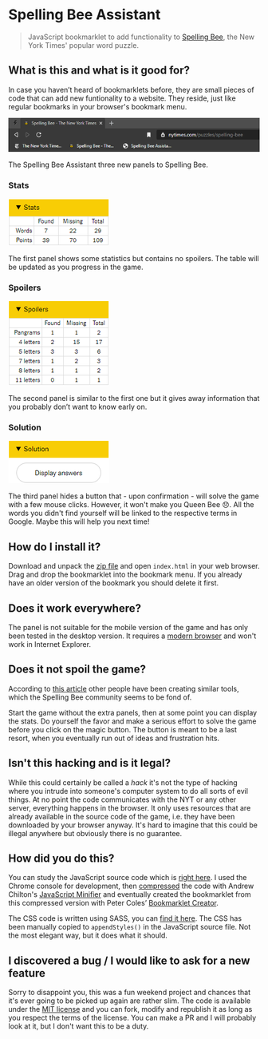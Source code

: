 # Spelling Bee Assistant

> JavaScript bookmarklet to add functionality to [Spelling Bee](https://www.nytimes.com/puzzles/spelling-bee), the New York Times' popular word puzzle.

## What is this and what is it good for?

In case you haven’t heard of bookmarklets before, they are small pieces of code that can add new funtionality to a website. They reside, just like regular bookmarks in your browser's bookmark menu. 

![Bookmarks](img/bookmarklet.png)

The Spelling Bee Assistant three new panels to Spelling Bee.


### Stats 

![Game stats](img/stats.png)

The first panel shows some statistics but contains no spoilers. The table will be updated as you progress in the game.


### Spoilers 

![Spoilers](img/spoilers.png)

The second panel is similar to the first one but it gives away information that you probably don’t want to know early on.


### Solution 

![Solution](img/solution.png)

The third panel hides a button that - upon confirmation - will solve the game with a few mouse clicks. However, it won't make you Queen Bee 😞. All the words you didn't find yourself will be linked to the respective terms in Google. Maybe this will help you next time!

## How do I install it?

Download and unpack the [zip file](https://github.com/draber/spelling-bee-assistant/archive/main.zip) and open `index.html` in your web browser. Drag and drop the bookmarklet into the bookmark menu. If you already have an older version of the bookmark you should delete it first.


## Does it work everywhere?

The panel is not suitable for the mobile version of the game and has only been tested in the desktop version. It requires a [modern browser](https://caniuse.com/details) and won't work in Internet Explorer.


## Does it not spoil the game?

According to [this article](https://www.nytimes.com/2020/10/16/crosswords/spellingbee-puzzles.html) other people have been creating similar tools, which the Spelling Bee community seems to be fond of.

Start the game without the extra panels, then at some point you can display the stats. Do yourself the favor and make a serious effort to solve the game before you click on the magic button. The button is meant to be a last resort, when you eventually run out of ideas and frustration hits.


## Isn't this hacking and is it legal?

While this could certainly be called a _hack_ it's not the type of hacking where you intrude into someone's computer system to do all sorts of evil things. At no point the code communicates with the NYT or any other server, everything happens in the browser. It only uses resources that are already available in the source code of the game, i.e. they have been downloaded by your browser anyway. It's hard to imagine that this could be illegal anywhere but obviously there is no guarantee.


## How did you do this?

You can study the JavaScript source code which is [right here](code/source.js). I used the Chrome console for development, then [compressed](code/source-compressed.js) the code with Andrew Chilton's [JavaScript Minifier](https://javascript-minifier.com/) and eventually created the bookmarklet from this compressed version with Peter Coles’ [Bookmarklet Creator](https://mrcoles.com/bookmarklet/).

The CSS code is written using SASS, you can [find it here](code/scss/styles.scss). The CSS has been manually copied to `appendStyles()` in the JavaScript source file. Not the most elegant way, but it does what it should.


## I discovered a bug / I would like to ask for a new feature

Sorry to disappoint you, this was a fun weekend project and chances that it's ever going to be picked up again are rather slim. The code is available under the [MIT license](LICENSE.md) and you can fork, modify and republish it as long as you respect the terms of the license. You can make a PR and I will probably look at it, but I don't want this to be a duty.
